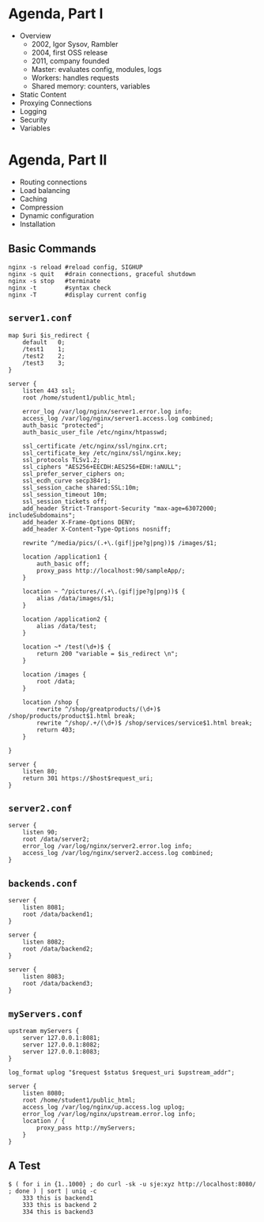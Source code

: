 # Agenda, Part I

* Overview
  * 2002, Igor Sysov, Rambler
  * 2004, first OSS release
  * 2011, company founded
  * Master: evaluates config, modules, logs
  * Workers: handles requests
  * Shared memory: counters, variables
* Static Content
* Proxying Connections
* Logging
* Security
* Variables

# Agenda, Part II

* Routing connections
* Load balancing
* Caching
* Compression
* Dynamic configuration
* Installation

## Basic Commands

```
nginx -s reload #reload config, SIGHUP
nginx -s quit   #drain connections, graceful shutdown
nginx -s stop   #terminate
nginx -t        #syntax check
nginx -T        #display current config
```

## ```server1.conf```

```
map $uri $is_redirect {
    default   0;
    /test1    1;
    /test2    2;
    /test3    3;
}

server {
    listen 443 ssl;
    root /home/student1/public_html;

    error_log /var/log/nginx/server1.error.log info;
    access_log /var/log/nginx/server1.access.log combined;
    auth_basic "protected";
    auth_basic_user_file /etc/nginx/htpasswd;

    ssl_certificate /etc/nginx/ssl/nginx.crt;
    ssl_certificate_key /etc/nginx/ssl/nginx.key;
    ssl_protocols TLSv1.2;
    ssl_ciphers "AES256+EECDH:AES256+EDH:!aNULL";
    ssl_prefer_server_ciphers on;
    ssl_ecdh_curve secp384r1;
    ssl_session_cache shared:SSL:10m;
    ssl_session_timeout 10m;
    ssl_session_tickets off;
    add_header Strict-Transport-Security "max-age=63072000; includeSubdomains";
    add_header X-Frame-Options DENY;
    add_header X-Content-Type-Options nosniff;

    rewrite ^/media/pics/(.+\.(gif|jpe?g|png))$ /images/$1;

    location /application1 {
        auth_basic off;
        proxy_pass http://localhost:90/sampleApp/;
    }

    location ~ ^/pictures/(.+\.(gif|jpe?g|png))$ {
        alias /data/images/$1;
    }

    location /application2 {
        alias /data/test;
    }

    location ~* /test(\d+)$ {
        return 200 "variable = $is_redirect \n";
    }

    location /images {
        root /data;
    }

    location /shop {
        rewrite ^/shop/greatproducts/(\d+)$ /shop/products/product$1.html break;
        rewrite ^/shop/.+/(\d+)$ /shop/services/service$1.html break;
        return 403;
    }

}

server {
    listen 80;
    return 301 https://$host$request_uri;
}
```

## ```server2.conf```

```
server {
    listen 90;
    root /data/server2;
    error_log /var/log/nginx/server2.error.log info;
    access_log /var/log/nginx/server2.access.log combined;
}
```

## ```backends.conf```

```
server {
    listen 8081;
    root /data/backend1;
}

server {
    listen 8082;
    root /data/backend2;
}

server {
    listen 8083;
    root /data/backend3;
}
```

## ```myServers.conf```

```
upstream myServers {
    server 127.0.0.1:8081;
    server 127.0.0.1:8082;
    server 127.0.0.1:8083;
}

log_format uplog "$request $status $request_uri $upstream_addr";

server {
    listen 8080;
    root /home/student1/public_html;
    access_log /var/log/nginx/up.access.log uplog;
    error_log /var/log/nginx/upstream.error.log info;
    location / {
        proxy_pass http://myServers;
    }
}
```

## A Test

```
$ ( for i in {1..1000} ; do curl -sk -u sje:xyz http://localhost:8080/ ; done ) | sort | uniq -c
    333 this is backend1
    333 this is backend 2
    334 this is backend3
```
